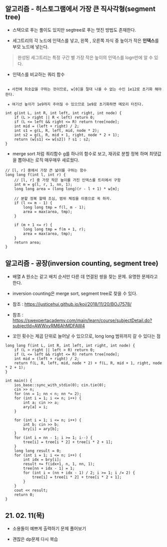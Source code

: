 ## 알고리즘 - 히스토그램에서 가장 큰 직사각형(segment tree)

 - 스택으로 푸는 풀이도 있지만 segtree로 푸는 멋진 방법도 존재한다.

 - 세그트리의 각 노드에 인덱스를 넣고, 왼쪽 , 오른쪽 자식 중 높이가 작은 **인덱스**를 부모 노드에 넣는다.

 > 완성된 세그트리는 특정 구간 별 가장 작은 높이의 인덱스를 logn만에 알 수 있다.

 - 인덱스를 비교하는 쿼리 함수

```

 ★ 사전에 최솟값을 구하는 것이므로, w[0]을 절대 나올 수 없는 수인 1e12로 초기화 해야 한다.

 ★ 여기선 높이가 1e9까지 주어질 수 있으므로 1e9로 초기화하면 메모리 터진다.

int g(int L, int R, int left, int right, int node) {
	if (L > right || R < left) return 0;
	if (L <= left && right <= R) return tree[node];
	int mid = (left + right) / 2;
	int s1 = g(L, R, left, mid, node * 2);
	int s2 = g(L, R, mid + 1, right, node * 2 + 1);
	return (w[s1] <= w[s2]) ? s1 : s2;
}
```

 - merge sort 처럼 쿼리함수 g를 하나의 함수로 보고, 재귀로 분할 정복 하며 최댓값을 뽑아내는 로직 매우매우 새로웠다.


```
// [l, r] 중에서 가장 큰 넓이를 구하는 함수
long long f(int l, int r) {
	// [l, r] 중 가장 작은 높이를 가진 인덱스를 트리에서 구함
	int m = g(l, r, 1, nn, 1);
	long long area = (long long)(r - l + 1) * w[m];

	// 분할 정복 할때 조심, 범위 체킹을 이중으로 꼭 하자.
	if (l <= m - 1) {
		long long tmp = f(l, m - 1);
		area = max(area, tmp);
	}

	if (m + 1 <= r) {
		long long tmp = f(m + 1, r);
		area = max(area, tmp);
	}
	return area;
}
```

## 알고리즘 - 공장(inversion counting, segment tree)

 - 배열 A 원소는 같고 배치 순서만 다른 데 연결된 쌍을 찾는 문제. 유명한 문제라고 한다.

 - inversion counting은 merge sort, segment tree로 찾을 수 있다.

 - 참조 : https://justicehui.github.io/koi/2018/11/20/BOJ7578/
 - 참조 : https://swexpertacademy.com/main/learn/course/subjectDetail.do?subjectId=AWWxyRM6AhMDFAW4

 - 꼬인 횟수는 제곱 단위로 늘어날 수 있으므로, long long 범위까지 갈 수 있다는 점

```
long long f(int L, int R, int left, int right, int node) {
	if (L > right || left > R) return 0;
	if (L <= left && right <= R) return tree[node];
	int mid = (left + right) / 2;
	return f(L, R, left, mid, node * 2) + f(L, R, mid + 1, right, node * 2 + 1);
}

int main() {
	ios_base::sync_with_stdio(0); cin.tie(0);
	cin >> n;
	for (nn = 1; nn < n; nn *= 2);
	for (int i = 1; i <= n; i++) {
		int a; cin >> a;
		ary[a] = i;
	}
	
	for (int i = 1; i <= n; i++) {
		int b; cin >> b;
		bry[i] = ary[b];
	}
	for (int i = nn - 1; i >= 1; i--) {
		tree[i] = tree[i * 2] + tree[i * 2 + 1];
	}
	long long result = 0;
	for (int i = 1; i <= n; i++) {
		int idx = bry[i];
		result += f(idx+1, n, 1, nn, 1);
		tree[nn + idx - 1] = 1;
		for (int i = (nn + idx - 1) / 2; i >= 1; i /= 2) {
			tree[i] = tree[i * 2] + tree[i * 2 + 1];
		}
	}
	cout << result;
	return 0;
}
```

## 21. 02. 11(목)

 - 소용돌이 예쁘게 출력하기 문제 풀어보기

 - 괜찮은 dp문제 다시 복습